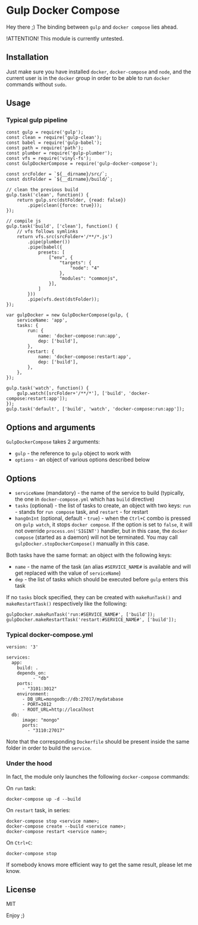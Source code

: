 # Gulp Docker Compose

Hey there ;) The binding between `gulp` and `docker compose` lies ahead.

!ATTENTION! This module is currently untested.

## Installation

Just make sure you have installed `docker`, `docker-compose` and `node`, and the current user is in the `docker` group in order to be able to run `docker` commands without `sudo`.

## Usage

### Typical gulp pipeline

~~~~
const gulp = require('gulp');
const clean = require('gulp-clean');
const babel = require('gulp-babel');
const path = require('path');
const plumber = require('gulp-plumber');
const vfs = require('vinyl-fs');
const GulpDockerCompose = require('gulp-docker-compose');

const srcFolder = `${__dirname}/src/`;
const dstFolder = `${__dirname}/build/`;

// clean the previous build
gulp.task('clean', function() {
    return gulp.src(dstFolder, {read: false})
        .pipe(clean({force: true}));
});

// compile js
gulp.task('build', ['clean'], function() {
    // vfs follows symlinks
    return vfs.src(srcFolder+'/**/*.js')
        .pipe(plumber())
        .pipe(babel({
            presets: [
                ["env", {
                    "targets": {
                        "node": "4"
                    },
                    "modules": "commonjs",
                }],
            ]
        }))
        .pipe(vfs.dest(dstFolder));
});

var gulpDocker = new GulpDockerCompose(gulp, {
    serviceName: 'app',
    tasks: {
        run: {
            name: 'docker-compose:run:app',
            dep: ['build'],
        },
        restart: {
            name: 'docker-compose:restart:app',
            dep: ['build'],
        },
    },
});

gulp.task('watch', function() {
    gulp.watch([srcFolder+'/**/*'], ['build', 'docker-compose:restart:app']);
});
gulp.task('default', ['build', 'watch', 'docker-compose:run:app']);
~~~~

## Options and arguments

`GulpDockerCompose` takes 2 arguments:
* `gulp` - the reference to `gulp` object to work with
* `options` - an object of various options described below

## Options

* `serviceName` (mandatory) - the name of the service to build (typically, the one in `docker-compose.yml` which has `build` directive)
* `tasks` (optional) - the list of tasks to create, an object with two keys: `run` - stands for `run compose` task, and `restart` - for restart
* `hangOnInt` (optional, default - `true`) - when the `Ctrl+C` combo is pressed on `gulp watch`, it stops `docker compose`. If the option is set to `false`, it will not override `process.on('SIGINT')` handler, but in this case, the `docker compose` (started as a daemon) will not be terminated. You may call `gulpDocker.stopDockerCompose()` manually in this case.

Both tasks have the same format: an object with the following keys:
* `name` - the name of the task (an alias `#SERVICE_NAME#` is available and will get replaced with the value of `serviceName`)
* `dep` - the list of tasks which should be executed before `gulp` enters this task

If no `tasks` block specified, they can be created with `makeRunTask()` and `makeRestartTask()` respectively like the following:

~~~~
gulpDocker.makeRunTask('run:#SERVICE_NAME#', ['build']);
gulpDocker.makeRestartTask('restart:#SERVICE_NAME#', ['build']);
~~~~

### Typical docker-compose.yml

~~~~
version: '3'

services:
  app:
    build: .
    depends_on:
          - "db"
    ports:
      - "3101:3012"
    environment:
      - DB_URL=mongodb://db:27017/mydatabase
      - PORT=3012
      - ROOT_URL=http://localhost
  db:
      image: "mongo"
      ports:
        - "3110:27017"
~~~~

Note that the corresponding `Dockerfile` should be present inside the same folder in order to build the `service`.

### Under the hood

In fact, the module only launches the following `docker-compose` commands:

On `run` task:
~~~~
docker-compose up -d --build
~~~~

On `restart` task, in series:
~~~~
docker-compose stop <service name>;
docker-compose create --build <service name>;
docker-compose restart <service name>;
~~~~

On `Ctrl+C`:
~~~~
docker-compose stop
~~~~

If somebody knows more efficient way to get the same result, please let me know.

## License

MIT

Enjoy ;)
